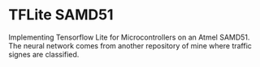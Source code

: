 # TFLite SAMD51
Implementing Tensorflow Lite for Microcontrollers on an Atmel SAMD51. The neural network comes from another repository of mine where traffic signes are classified.